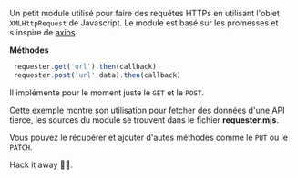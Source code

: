 Un petit module utilisé pour faire des requêtes HTTPs en utilisant l'objet ``XMLHttpRequest`` de Javascript.
Le module est basé sur les promesses et s'inspire de [axios](`https://github.com/axios/axios).

**Méthodes**
```javascript
 requester.get('url').then(callback)
 requester.post('url',data).then(callback)
```
Il implémente pour le moment juste le ``GET`` et le `POST`.

Cette exemple montre son utilisation pour fetcher des données d'une API tierce, les sources du module se trouvent dans le fichier **requester.mjs**.

Vous pouvez le récupérer et ajouter d'autes méthodes comme le `PUT` ou le `PATCH`.

Hack it away 👨‍💻.

